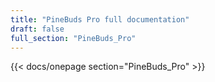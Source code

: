 ```yaml
---
title: "PineBuds Pro full documentation"
draft: false
full_section: "PineBuds_Pro"
---
```


{{< docs/onepage section="PineBuds_Pro" >}}
